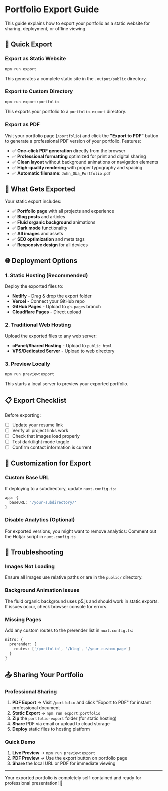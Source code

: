 # Portfolio Export Guide

This guide explains how to export your portfolio as a static website for sharing, deployment, or offline viewing.

## 🚀 Quick Export

### Export as Static Website
```bash
npm run export
```
This generates a complete static site in the `.output/public` directory.

### Export to Custom Directory
```bash
npm run export:portfolio
```
This exports your portfolio to a `portfolio-export` directory.

### Export as PDF
Visit your portfolio page (`/portfolio`) and click the **"Export to PDF"** button to generate a professional PDF version of your portfolio. Features:
- ✅ **One-click PDF generation** directly from the browser
- ✅ **Professional formatting** optimized for print and digital sharing
- ✅ **Clean layout** without background animations or navigation elements
- ✅ **High-quality rendering** with proper typography and spacing
- ✅ **Automatic filename**: `John_Oba_Portfolio.pdf`

## 📁 What Gets Exported

Your static export includes:
- ✅ **Portfolio page** with all projects and experience
- ✅ **Blog posts** and articles
- ✅ **Fluid organic background** animations
- ✅ **Dark mode** functionality
- ✅ **All images** and assets
- ✅ **SEO optimization** and meta tags
- ✅ **Responsive design** for all devices

## 🌐 Deployment Options

### 1. **Static Hosting** (Recommended)
Deploy the exported files to:
- **Netlify** - Drag & drop the export folder
- **Vercel** - Connect your GitHub repo
- **GitHub Pages** - Upload to `gh-pages` branch
- **Cloudflare Pages** - Direct upload

### 2. **Traditional Web Hosting**
Upload the exported files to any web server:
- **cPanel/Shared Hosting** - Upload to `public_html`
- **VPS/Dedicated Server** - Upload to web directory

### 3. **Preview Locally**
```bash
npm run preview:export
```
This starts a local server to preview your exported portfolio.

## 📋 Export Checklist

Before exporting:
- [ ] Update your resume link
- [ ] Verify all project links work
- [ ] Check that images load properly
- [ ] Test dark/light mode toggle
- [ ] Confirm contact information is current

## 🎨 Customization for Export

### Custom Base URL
If deploying to a subdirectory, update `nuxt.config.ts`:
```typescript
app: {
  baseURL: '/your-subdirectory/'
}
```

### Disable Analytics (Optional)
For exported versions, you might want to remove analytics:
Comment out the Hotjar script in `nuxt.config.ts`

## 🔧 Troubleshooting

### Images Not Loading
Ensure all images use relative paths or are in the `public/` directory.

### Background Animation Issues
The fluid organic background uses p5.js and should work in static exports. If issues occur, check browser console for errors.

### Missing Pages
Add any custom routes to the prerender list in `nuxt.config.ts`:
```typescript
nitro: {
  prerender: {
    routes: ['/portfolio', '/blog', '/your-custom-page']
  }
}
```

## 📤 Sharing Your Portfolio

### Professional Sharing
1. **PDF Export** → Visit `/portfolio` and click "Export to PDF" for instant professional document
2. **Static Export** → `npm run export:portfolio` 
3. **Zip** the `portfolio-export` folder (for static hosting)
4. **Share** PDF via email or upload to cloud storage
5. **Deploy** static files to hosting platform

### Quick Demo
1. **Live Preview** → `npm run preview:export`
2. **PDF Preview** → Use the export button on portfolio page
3. **Share** the local URL or PDF for immediate viewing

---

Your exported portfolio is completely self-contained and ready for professional presentation! 🎉
